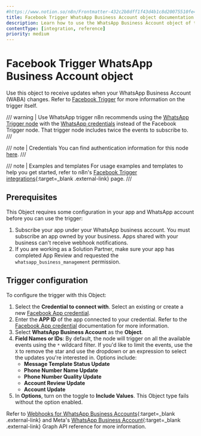 ```yaml
---
#https://www.notion.so/n8n/Frontmatter-432c2b8dff1f43d4b1c8d20075510fe4
title: Facebook Trigger WhatsApp Business Account object documentation
description: Learn how to use the WhatsApp Business Account object of the Facebook Trigger node in n8n. Follow technical documentation to integrate the Facebook Trigger node's WhatsApp Business Account object into your workflows.
contentType: [integration, reference]
priority: medium
---
```


# Facebook Trigger WhatsApp Business Account object

Use this object to receive updates when your WhatsApp Business Account (WABA) changes. Refer to [Facebook Trigger](/integrations/builtin/trigger-nodes/n8n-nodes-base.facebooktrigger/) for more information on the trigger itself.

/// warning | Use WhatsApp trigger
n8n recommends using the [WhatsApp Trigger node](/integrations/builtin/trigger-nodes/n8n-nodes-base.whatsapptrigger/) with the [WhatsApp credentials](/integrations/builtin/credentials/whatsapp/) instead of the Facebook Trigger node. That trigger node includes twice the events to subscribe to.
///

/// note | Credentials
You can find authentication information for this node [here](/integrations/builtin/credentials/facebookapp/).
///

///  note  | Examples and templates
For usage examples and templates to help you get started, refer to n8n's [Facebook Trigger integrations](https://n8n.io/integrations/facebook-trigger/){:target=_blank .external-link} page.
///

## Prerequisites

This Object requires some configuration in your app and WhatsApp account before you can use the trigger:

1. Subscribe your app under your WhatsApp business account. You must subscribe an app owned by your business. Apps shared with your business can't receive webhook notifications.
1. If you are working as a Solution Partner, make sure your app has completed App Review and requested the `whatsapp_business_management` permission.

## Trigger configuration

To configure the trigger with this Object:

1. Select the **Credential to connect with**. Select an existing or create a new [Facebook App credential](/integrations/builtin/credentials/facebookapp/).
1. Enter the **APP ID** of the app connected to your credential. Refer to the [Facebook App credential](/integrations/builtin/credentials/facebookapp/) documentation for more information.
1. Select **WhatsApp Business Account** as the **Object**.
1. **Field Names or IDs**: By default, the node will trigger on all the available events using the `*` wildcard filter. If you'd like to limit the events, use the `X` to remove the star and use the dropdown or an expression to select the updates you're interested in. Options include:
    * **Message Template Status Update**
    * **Phone Number Name Update**
    * **Phone Number Quality Update**
    * **Account Review Update**
    * **Account Update**
1. In **Options**, turn on the toggle to **Include Values**. This Object type fails without the option enabled.

Refer to [Webhooks for WhatsApp Business Accounts](https://developers.facebook.com/docs/graph-api/webhooks/getting-started/webhooks-for-whatsapp){:target=_blank .external-link} and Meta's [WhatsApp Business Account](https://developers.facebook.com/docs/graph-api/webhooks/reference/whatsapp-business-account/){:target=_blank .external-link} Graph API reference for more information.
